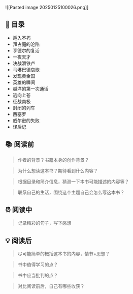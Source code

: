 ![[Pasted image 20250125100026.png]]
## 📑 目录
* 遁入不朽  
* 拜占庭的沦陷  
* 亨德尔的复活  
* 一夜天才  
* 决战滑铁卢  
* 马琳巴德哀歌  
* 发现黄金国  
* 英雄的瞬间  
* 越洋的第一次通话  
* 逃向上苍  
* 征战南极  
* 封闭的列车  
* 西塞罗  
* 威尔逊的失败  
* 译后记
## 📚 阅读前
> 作者的背景？书籍本身的创作背景？

> 为什么想读这本书？期待看到什么内容？

> 根据目录和简介信息，猜测一下本书可能描述的内容等？

> 联系自己的生活，围绕这个主题自己会怎么写这本书？
## ⏰ 阅读中
> 记录精彩的句子，写下感想
##  💡 阅读后
> 尽可能简单的概括这本书的内容，情节+思想？

> 书中值得学习的点？

> 书中应当批判的点？

> 对比阅读前后，自己有哪些收获？ 
